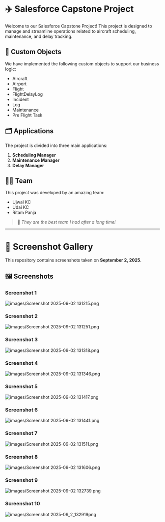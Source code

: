 # ✈️ Salesforce Capstone Project

Welcome to our Salesforce Capstone Project! This project is designed to manage and streamline operations related to aircraft scheduling, maintenance, and delay tracking.

## 🧩 Custom Objects
We have implemented the following custom objects to support our business logic:
- Aircraft
- Airport
- Flight
- FlightDelayLog
- Incident
- Log
- Maintenance
- Pre Flight Task

## 🗂️ Applications
The project is divided into three main applications:
1. **Scheduling Manager**
2. **Maintenance Manager**
3. **Delay Manager**

## 👨‍💻 Team
This project was developed by an amazing team:
- Ujwal KC
- Udai KC
- Ritam Panja

> 💬 *They are the best team I had after a long time!*

---

# 📸 Screenshot Gallery

This repository contains screenshots taken on **September 2, 2025**.

## 🖼️ Screenshots
### Screenshot 1
![images/Screenshot 2025-09-02 131215.png](https://github.com/UJKC/Air-India-Maharaja-Salesforce-Manager/blob/main/images/Screenshot%202025-09-02%20131215.png)

### Screenshot 2
![images/Screenshot 2025-09-02 131251.png](https://github.com/UJKC/Air-India-Maharaja-Salesforce-Manager/blob/main/images/Screenshot%202025-09-02%20131251.png)

### Screenshot 3
![images/Screenshot 2025-09-02 131318.png](https://github.com/UJKC/Air-India-Maharaja-Salesforce-Manager/blob/main/images/Screenshot%202025-09-02%20131318.png)

### Screenshot 4
![images/Screenshot 2025-09-02 131346.png](https://github.com/UJKC/Air-India-Maharaja-Salesforce-Manager/blob/main/images/Screenshot%202025-09-02%20131346.png)

### Screenshot 5
![images/Screenshot 2025-09-02 131417.png](https://github.com/UJKC/Air-India-Maharaja-Salesforce-Manager/blob/main/images/Screenshot%202025-09-02%20131417.png)

### Screenshot 6
![images/Screenshot 2025-09-02 131441.png](https://github.com/UJKC/Air-India-Maharaja-Salesforce-Manager/blob/main/images/Screenshot%202025-09-02%20131441.png)

### Screenshot 7
![images/Screenshot 2025-09-02 131511.png](https://github.com/UJKC/Air-India-Maharaja-Salesforce-Manager/blob/main/images/Screenshot%202025-09-02%20131511.png)

### Screenshot 8
![images/Screenshot 2025-09-02 131606.png](https://github.com/UJKC/Air-India-Maharaja-Salesforce-Manager/blob/main/images/Screenshot%202025-09-02%20131606.png)

### Screenshot 9
![images/Screenshot 2025-09-02 132739.png](https://github.com/UJKC/Air-India-Maharaja-Salesforce-Manager/blob/main/images/Screenshot%202025-09-02%20132739.png)

### Screenshot 10
![images/Screenshot 2025-09_2_132919png](https://github.com/UJKC/Air-India-Maharaja-Salesforce-Manager/blob/main/images/Screenshot%202025-09_2_132919.png)

